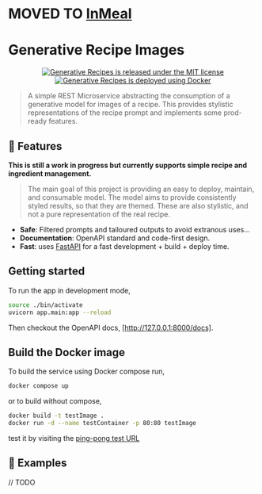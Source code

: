 # MOVED TO [InMeal](https://github.com/albert118/InMeal)

# Generative Recipe Images

<p align="center">
    <a href="https://github.com/albert118/GenerativeRecipes/blob/master/LICENSE">
        <img src="https://img.shields.io/badge/License-MIT-yellow.svg" alt="Generative Recipes is released under the MIT license" />
    </a>
    <a href="https://github.com/albert118/GenerativeRecipes/blob/master/GenerativeRecipesMicroservice/Dockerfile">
        <img src="https://badges.aleen42.com/src/docker.svg" alt="Generative Recipes is deployed using Docker" />
    </a>
</p>

> A simple REST Microservice abstracting the consumption of a generative model for images of a recipe.
> This provides stylistic representations of the recipe prompt and implements some prod-ready features.

## 🤖 Features

**This is still a work in progress but currently supports simple recipe and ingredient management.**

> The main goal of this project is providing an easy to deploy, maintain, and consumable model.
> The model aims to provide consistently styled results, so that they are themed. These are also stylistic,
> and not a pure representation of the real recipe.

- **Safe**: Filtered prompts and tailoured outputs to avoid extranous uses...
- **Documentation**: OpenAPI standard and code-first design.
- **Fast**: uses [FastAPI](https://fastapi.tiangolo.com/) for a fast development + build + deploy time.

## Getting started

To run the app in development mode,

```sh
source ./bin/activate
uvicorn app.main:app --reload
```

Then checkout the OpenAPI docs, [http://127.0.0.1:8000/docs].

## Build the Docker image

To build the service using Docker compose run,

```sh
docker compose up
```

or to build without compose,

```sh
docker build -t testImage .
docker run -d --name testContainer -p 80:80 testImage
```

test it by visiting the [ping-pong test URL](http://127.0.0.1:8000/test/ping)

## 👀 Examples

// TODO
